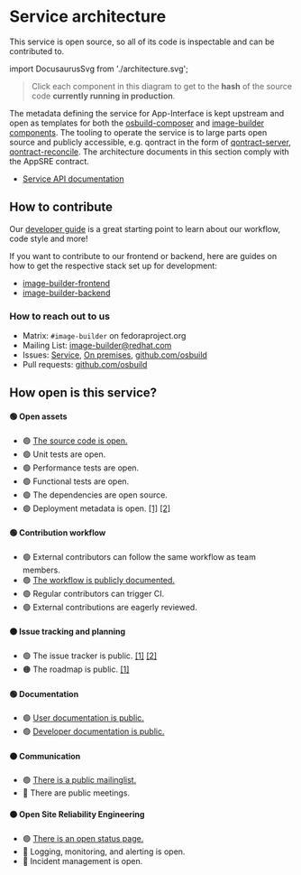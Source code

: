 # Service architecture

This service is open source, so all of its code is inspectable and can be contributed to.

import DocusaurusSvg from './architecture.svg';

<DocusaurusSvg />

> Click each component in this diagram to get to the **hash** of the source code **currently running in production**.

The metadata defining the service for App-Interface is kept upstream and open as templates for both the [osbuild-composer](https://github.com/osbuild/osbuild-composer/blob/main/templates/composer.yml) and [image-builder components](https://github.com/osbuild/image-builder/blob/main/templates/image-builder.yml).
The tooling to operate the service is to large parts open source and publicly accessible, e.g. qontract in the form of [qontract-server](https://github.com/app-sre/qontract-server), [qontract-reconcile](https://github.com/app-sre/qontract-reconcile).
The architecture documents in this section comply with the AppSRE contract.

* [Service API documentation](https://developers.redhat.com/api-catalog/api/image-builder)

## How to contribute

Our [developer guide](https://www.osbuild.org/guides/developer-guide/developer-guide.html) is a great starting point to learn about our workflow, code style and more!

If you want to contribute to our frontend or backend, here are guides on how to get the respective stack set up for development:
 * [image-builder-frontend](https://github.com/RedHatInsights/image-builder-frontend#frontend-development)
 * [image-builder-backend](https://github.com/RedHatInsights/image-builder-frontend/blob/main/devel/README.md)

### How to reach out to us

* Matrix: `#image-builder` on fedoraproject.org
* Mailing List: [image-builder@redhat.com](mailto:image-builder@redhat.com)
* Issues: [Service](https://issues.redhat.com/issues/?jql=project%20%3D%20HMS%20and%20component%20in%20(%22Image%20Builder%22)), [On premises](https://issues.redhat.com/issues/?jql=project%20%3D%20COMPOSER), [github.com/osbuild](https://github.com/osbuild)
* Pull requests: [github.com/osbuild](https://github.com/osbuild)

## How open is this service?

#### 🟢 Open assets
* 🟢 [The source code is open.](https://github.com/osbuild)
* 🟢 Unit tests are open.
* 🟢 Performance tests are open.
* 🟢 Functional tests are open.
* 🟢 The dependencies are open source.
* 🟢 Deployment metadata is open. [[1]](https://github.com/osbuild/osbuild-composer/blob/main/templates/composer.yml) [[2]](https://github.com/osbuild/image-builder/blob/main/templates/image-builder.yml)
#### 🟢 Contribution workflow
* 🟢 External contributors can follow the same workflow as team members.
* 🟢 [The workflow is publicly documented.](https://www.osbuild.org/guides/developer-guide/workflow.html)
* 🟢 Regular contributors can trigger CI.
* 🟢 External contributions are eagerly reviewed.
#### 🟠 Issue tracking and planning
* 🟢 The issue tracker is public. [[1]](https://github.com/osbuild) [[2]](https://issues.redhat.com/issues/?jql=project%20%3D%20COMPOSER%20or%20(project%20%3D%20HMS%20AND%20component%20in%20(%22Image%20Builder%22)))
* 🟠 The roadmap is public. [[1]](https://github.com/orgs/osbuild/projects)
#### 🟢 Documentation
* 🟢 [User documentation is public.](https://www.osbuild.org/guides/introduction.html)
* 🟢 [Developer documentation is public.](https://www.osbuild.org/guides/developer-guide/developer-guide.html)
#### 🟠 Communication
* 🟢 [There is a public mailinglist.](mailto:image-builder@redhat.com)
* 🔴 There are public meetings.
#### 🟠 Open Site Reliability Engineering
* 🟢 [There is an open status page.](https://status.redhat.com)
* 🔴 Logging, monitoring, and alerting is open.
* 🔴 Incident management is open.
